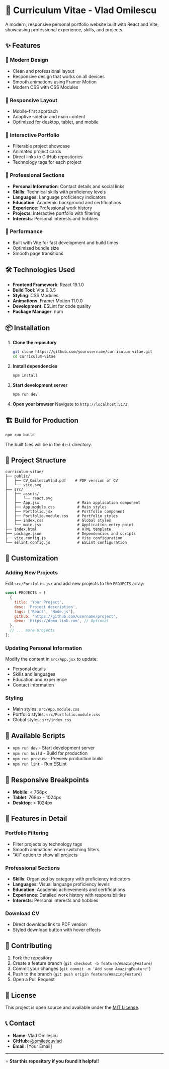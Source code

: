 # 📄 Curriculum Vitae - Vlad Omilescu

A modern, responsive personal portfolio website built with React and Vite, showcasing professional experience, skills, and projects.

## ✨ Features

### 🎨 **Modern Design**
- Clean and professional layout
- Responsive design that works on all devices
- Smooth animations using Framer Motion
- Modern CSS with CSS Modules

### 📱 **Responsive Layout**
- Mobile-first approach
- Adaptive sidebar and main content
- Optimized for desktop, tablet, and mobile

### 🎯 **Interactive Portfolio**
- Filterable project showcase
- Animated project cards
- Direct links to GitHub repositories
- Technology tags for each project

### 📄 **Professional Sections**
- **Personal Information**: Contact details and social links
- **Skills**: Technical skills with proficiency levels
- **Languages**: Language proficiency indicators
- **Education**: Academic background and certifications
- **Experience**: Professional work history
- **Projects**: Interactive portfolio with filtering
- **Interests**: Personal interests and hobbies

### 🚀 **Performance**
- Built with Vite for fast development and build times
- Optimized bundle size
- Smooth page transitions

## 🛠️ Technologies Used

- **Frontend Framework**: React 19.1.0
- **Build Tool**: Vite 6.3.5
- **Styling**: CSS Modules
- **Animations**: Framer Motion 11.0.0
- **Development**: ESLint for code quality
- **Package Manager**: npm

## 📦 Installation

1. **Clone the repository**
   ```bash
   git clone https://github.com/yourusername/curriculum-vitae.git
   cd curriculum-vitae
   ```

2. **Install dependencies**
   ```bash
   npm install
   ```

3. **Start development server**
   ```bash
   npm run dev
   ```

4. **Open your browser**
   Navigate to `http://localhost:5173`

## 🏗️ Build for Production

```bash
npm run build
```

The built files will be in the `dist` directory.

## 📁 Project Structure

```
curriculum-vitae/
├── public/
│   ├── CV_OmilescuVlad.pdf    # PDF version of CV
│   └── vite.svg
├── src/
│   ├── assets/
│   │   └── react.svg
│   ├── App.jsx                 # Main application component
│   ├── App.module.css          # Main styles
│   ├── Portfolio.jsx           # Portfolio component
│   ├── Portfolio.module.css    # Portfolio styles
│   ├── index.css               # Global styles
│   └── main.jsx                # Application entry point
├── index.html                  # HTML template
├── package.json                # Dependencies and scripts
├── vite.config.js              # Vite configuration
└── eslint.config.js            # ESLint configuration
```

## 🎨 Customization

### Adding New Projects
Edit `src/Portfolio.jsx` and add new projects to the `PROJECTS` array:

```javascript
const PROJECTS = [
  {
    title: 'Your Project',
    desc: 'Project description',
    tags: ['React', 'Node.js'],
    github: 'https://github.com/username/project',
    demo: 'https://demo-link.com', // Optional
  },
  // ... more projects
];
```

### Updating Personal Information
Modify the content in `src/App.jsx` to update:
- Personal details
- Skills and languages
- Education and experience
- Contact information

### Styling
- Main styles: `src/App.module.css`
- Portfolio styles: `src/Portfolio.module.css`
- Global styles: `src/index.css`

## 🚀 Available Scripts

- `npm run dev` - Start development server
- `npm run build` - Build for production
- `npm run preview` - Preview production build
- `npm run lint` - Run ESLint

## 📱 Responsive Breakpoints

- **Mobile**: < 768px
- **Tablet**: 768px - 1024px
- **Desktop**: > 1024px

## 🎯 Features in Detail

### Portfolio Filtering
- Filter projects by technology tags
- Smooth animations when switching filters
- "All" option to show all projects

### Professional Sections
- **Skills**: Organized by category with proficiency indicators
- **Languages**: Visual language proficiency levels
- **Education**: Academic achievements and certifications
- **Experience**: Detailed work history with responsibilities
- **Interests**: Personal interests and hobbies

### Download CV
- Direct download link to PDF version
- Styled download button with hover effects

## 🤝 Contributing

1. Fork the repository
2. Create a feature branch (`git checkout -b feature/AmazingFeature`)
3. Commit your changes (`git commit -m 'Add some AmazingFeature'`)
4. Push to the branch (`git push origin feature/AmazingFeature`)
5. Open a Pull Request

## 📄 License

This project is open source and available under the [MIT License](LICENSE).

## 📞 Contact

- **Name**: Vlad Omilescu
- **GitHub**: [@omilescuvlad](https://github.com/omilescuvlad)
- **Email**: [Your Email]

---

⭐ **Star this repository if you found it helpful!**
